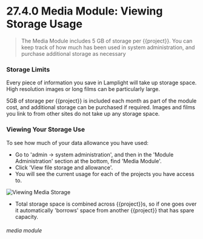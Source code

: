 # 27.4.0 Media Module: Viewing Storage Usage

> The Media Module includes 5 GB of storage per {{project}}. You can keep track of how much has been used in system administration, and  purchase additional storage as necessary



### Storage Limits

Every piece of information you save in Lamplight will take up storage space. High resolution images or long films can be particularly large.

5GB of storage per {{project}} is included each month as part of the module cost, and additional storage can be purchased if required. Images and films you link to from other sites do not take up any storage space.

### Viewing Your Storage Use

To see how much of your data allowance you have used:
- Go to 'admin -> system administration', and then in the 'Module Administration' section at the bottom, find 'Media Module'. 
- Click 'View file storage and allowance'. 
- You will see the current usage for each of the projects you have access to. 

![Viewing Media Storage](27.4.0a.png)

- Total storage space is combined across {{project}}s, so if one goes over it automatically 'borrows' space from another {{project}} that has spare capacity.


###### media module
